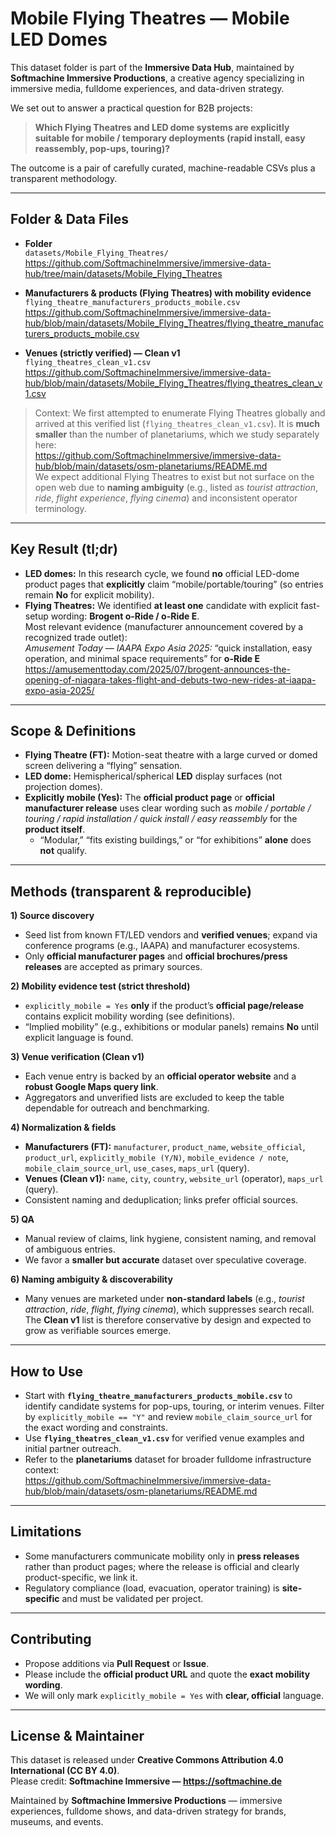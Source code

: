 # Mobile Flying Theatres — Mobile LED Domes

This dataset folder is part of the **Immersive Data Hub**, maintained by **Softmachine Immersive Productions**, a creative agency specializing in immersive media, fulldome experiences, and data-driven strategy.

We set out to answer a practical question for B2B projects:

> **Which Flying Theatres and LED dome systems are explicitly suitable for mobile / temporary deployments (rapid install, easy reassembly, pop-ups, touring)?**

The outcome is a pair of carefully curated, machine-readable CSVs plus a transparent methodology.

---

## Folder & Data Files

- **Folder**  
  `datasets/Mobile_Flying_Theatres/`  
  https://github.com/SoftmachineImmersive/immersive-data-hub/tree/main/datasets/Mobile_Flying_Theatres

- **Manufacturers & products (Flying Theatres) with mobility evidence**  
  `flying_theatre_manufacturers_products_mobile.csv`  
  https://github.com/SoftmachineImmersive/immersive-data-hub/blob/main/datasets/Mobile_Flying_Theatres/flying_theatre_manufacturers_products_mobile.csv

- **Venues (strictly verified) — Clean v1**  
  `flying_theatres_clean_v1.csv`  
  https://github.com/SoftmachineImmersive/immersive-data-hub/blob/main/datasets/Mobile_Flying_Theatres/flying_theatres_clean_v1.csv

> Context: We first attempted to enumerate Flying Theatres globally and arrived at this verified list (`flying_theatres_clean_v1.csv`). It is **much smaller** than the number of planetariums, which we study separately here:  
> https://github.com/SoftmachineImmersive/immersive-data-hub/blob/main/datasets/osm-planetariums/README.md  
> We expect additional Flying Theatres to exist but not surface on the open web due to **naming ambiguity** (e.g., listed as *tourist attraction*, *ride*, *flight experience*, *flying cinema*) and inconsistent operator terminology.

---

## Key Result (tl;dr)

- **LED domes:** In this research cycle, we found **no** official LED-dome product pages that **explicitly** claim “mobile/portable/touring” (so entries remain **No** for explicit mobility).
- **Flying Theatres:** We identified **at least one** candidate with explicit fast-setup wording: **Brogent o-Ride / o-Ride E**.  
  Most relevant evidence (manufacturer announcement covered by a recognized trade outlet):  
  *Amusement Today — IAAPA Expo Asia 2025:* “quick installation, easy operation, and minimal space requirements” for **o-Ride E**  
  https://amusementtoday.com/2025/07/brogent-announces-the-opening-of-niagara-takes-flight-and-debuts-two-new-rides-at-iaapa-expo-asia-2025/

---

## Scope & Definitions

- **Flying Theatre (FT):** Motion-seat theatre with a large curved or domed screen delivering a “flying” sensation.  
- **LED dome:** Hemispherical/spherical **LED** display surfaces (not projection domes).  
- **Explicitly mobile (Yes):** The **official product page** or **official manufacturer release** uses clear wording such as *mobile / portable / touring / rapid installation / quick install / easy reassembly* for the **product itself**.  
  - “Modular,” “fits existing buildings,” or “for exhibitions” **alone** does **not** qualify.

---

## Methods (transparent & reproducible)

**1) Source discovery**  
- Seed list from known FT/LED vendors and **verified venues**; expand via conference programs (e.g., IAAPA) and manufacturer ecosystems.  
- Only **official manufacturer pages** and **official brochures/press releases** are accepted as primary sources.

**2) Mobility evidence test (strict threshold)**  
- `explicitly_mobile = Yes` **only** if the product’s **official page/release** contains explicit mobility wording (see definitions).  
- “Implied mobility” (e.g., exhibitions or modular panels) remains **No** until explicit language is found.

**3) Venue verification (Clean v1)**  
- Each venue entry is backed by an **official operator website** and a **robust Google Maps query link**.  
- Aggregators and unverified lists are excluded to keep the table dependable for outreach and benchmarking.

**4) Normalization & fields**  
- **Manufacturers (FT):** `manufacturer`, `product_name`, `website_official`, `product_url`, `explicitly_mobile (Y/N)`, `mobile_evidence / note`, `mobile_claim_source_url`, `use_cases`, `maps_url` (query).  
- **Venues (Clean v1):** `name`, `city`, `country`, `website_url` (operator), `maps_url` (query).  
- Consistent naming and deduplication; links prefer official sources.

**5) QA**  
- Manual review of claims, link hygiene, consistent naming, and removal of ambiguous entries.  
- We favor a **smaller but accurate** dataset over speculative coverage.

**6) Naming ambiguity & discoverability**  
- Many venues are marketed under **non-standard labels** (e.g., *tourist attraction*, *ride*, *flight*, *flying cinema*), which suppresses search recall. The **Clean v1** list is therefore conservative by design and expected to grow as verifiable sources emerge.

---

## How to Use

- Start with **`flying_theatre_manufacturers_products_mobile.csv`** to identify candidate systems for pop-ups, touring, or interim venues. Filter by `explicitly_mobile == "Y"` and review `mobile_claim_source_url` for the exact wording and constraints.  
- Use **`flying_theatres_clean_v1.csv`** for verified venue examples and initial partner outreach.  
- Refer to the **planetariums** dataset for broader fulldome infrastructure context:  
  https://github.com/SoftmachineImmersive/immersive-data-hub/blob/main/datasets/osm-planetariums/README.md

---

## Limitations

- Some manufacturers communicate mobility only in **press releases** rather than product pages; where the release is official and clearly product-specific, we link it.  
- Regulatory compliance (load, evacuation, operator training) is **site-specific** and must be validated per project.

---

## Contributing

- Propose additions via **Pull Request** or **Issue**.  
- Please include the **official product URL** and quote the **exact mobility wording**.  
- We will only mark `explicitly_mobile = Yes` with **clear, official** language.

---

## License & Maintainer

This dataset is released under **Creative Commons Attribution 4.0 International (CC BY 4.0)**.  
Please credit: **Softmachine Immersive — https://softmachine.de**

Maintained by **Softmachine Immersive Productions** — immersive experiences, fulldome shows, and data-driven strategy for brands, museums, and events.
